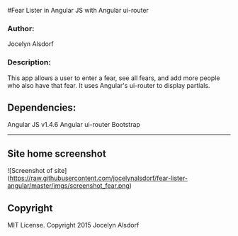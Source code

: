 #Fear Lister in Angular JS with Angular ui-router
<h3>Author:</h3>
Jocelyn Alsdorf

<h3>Description:</h3>
This app allows a user to enter a fear, see all fears, and add more people who also have that fear. It uses Angular's ui-router to display partials.

<h2>Dependencies:</h2>

Angular JS v1.4.6
Angular ui-router
Bootstrap


---------
## Site home screenshot

![Screenshot of site] (https://raw.githubusercontent.com/jocelynalsdorf/fear-lister-angular/master/imgs/screenshot_fear.png)


<h2>Copyright</h2>
MIT License. Copyright 2015  Jocelyn Alsdorf